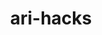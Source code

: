 ---
title: ari-hacks
github: https://github.com/ari-hacks
mode: dark
transition: 1s
score: 66.5
archetype:
- Minimalistic
---